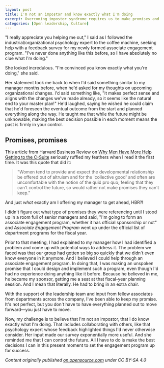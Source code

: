 ```yaml
---
layout: post
title: I'm not an impostor and know exactly what I'm doing
excerpt: Overcoming impostor syndrome requires us to make promises and take action, even when we don't have all the answers.
categories: [Open leadership, Culture]
---
```


"I really appreciate you helping me out," I said as I followed the industrial/organizational psychology expert to the coffee machine, seeking help with a feedback survey for my newly formed associate engagement program. "I've never done anything like this before, so I have absolutely no clue what I'm doing."

She looked incredulous. "I'm convinced you know exactly what you're doing," she said.

Her statement took me back to when I'd said something similar to my manager months before, when he'd asked for my thoughts on upcoming organizational changes. I'd said something like, "It makes perfect sense and aligns with the changes we've made already, so it seems like the natural end to your master plan!" He'd laughed, saying he wished he could claim that he'd foreseen the eventual outcome from the start and planned everything along the way. He taught me that while the future might be unknowable, making the best decision possible in each moment means the past is firmly in your control.

## Promises, promises

This article from Harvard Business Review on [Why Men Have More Help Getting to the C-Suite](https://hbr.org/2015/11/why-men-have-more-help-getting-to-the-c-suite) seriously ruffled my feathers when I read it the first time. It was this quote that did it:

> "Women tend to provide and expect the developmental relationship be offered out of altruism and for the 'collective good' and often are uncomfortable with the notion of the quid pro quo, feeling that they can't control the future, so would rather not make promises they can't keep."

And just _what_ exactly am I offering my manager to get ahead, HBR?!

I didn't figure out what type of promises they were referencing until I stood up in a room full of senior managers and said, "I'm going to form an associate engagement program, whether it has official sponsorship or not" and _Associate Engagement Program_ went up under the official list of department programs for the fiscal year.

Prior to that meeting, I had explained to my manager how I had identified a problem and come up with potential ways to address it. The problem we faced was that our group had gotten so big so quickly that we didn't even know everyone in it anymore. And I believed I could help through an associate engagement program. In doing that, I was making an unspoken promise that I could design and implement such a program, even though I'd had no experience doing anything like it before. Because he believed in me, he became my sponsor, getting me a seat at that fiscal-year planning session. And I mean that literally. He had to bring in an extra chair.

With the support of the leadership team and input from fellow associates from departments across the company, I've been able to keep my promise. It's not perfect, but you don't have to have everything planned out to move forward—you just have to move.

Now, my challenge is to believe that I'm not an impostor, that I do know exactly what I'm doing. That includes collaborating with others, like that psychology expert whose feedback highlighted things I'd never otherwise consider. Her input made our survey exponentially more useful. And she reminded me that I can control the future. All I have to do is make the best decisions I can in this present moment to set the engagement program up for success.

_Content originally published [on opensource.com](https://opensource.com/business/16/8/impostor-syndrome-and-senior-managers) under CC BY-SA 4.0_
